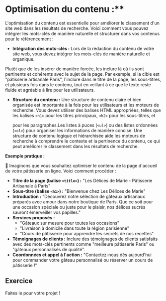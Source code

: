 
# Optimisation du contenu :**

L'optimisation du contenu est essentielle pour améliorer le classement d'un site web dans les résultats de recherche. Voici comment vous pouvez intégrer les mots-clés de manière naturelle et structurer dans vos contenus pour le référencement :

- **Intégration des mots-clés :** Lors de la rédaction du contenu de votre site web, vous devez intégrer les mots-clés de manière naturelle et organique. 

Plutôt que de les insérer de manière forcée, les inclure là où ils sont pertinents et cohérents avec le sujet de la page. Par exemple, si la cible est "pâtisserie artisanale Paris", l'inclure dans le titre de la page, les sous-titres, et plusieurs fois dans le contenu, tout en veillant à ce que le texte reste fluide et agréable à lire pour les utilisateurs.

- **Structure du contenu :** Une structure de contenu claire et bien organisée est importante à la fois pour les utilisateurs et les moteurs de recherche. Vous devez utiliser des balises HTML appropriées, telles que les balises `<h1>` pour les titres principaux, `<h2>` pour les sous-titres, et <p> pour les paragraphes.Les listes à puces (`<ul>`) ou des listes ordonnées (`<ol>`) pour organiser les informations de manière concise. Une structure de contenu logique et hiérarchisée aide les moteurs de recherche à comprendre le contexte et la pertinence du contenu, ce qui peut améliorer le classement dans les résultats de recherche.

**Exemple pratique :**

🍰 Imaginons que vous souhaitez optimiser le contenu de la page d'accueil de votre pâtisserie en ligne. Voici comment procéder :

- **Titre de la page (balise `<title>`) :** "Les Délices de Marie - Pâtisserie Artisanale à Paris"
- **Sous-titre (balise `<h1>`) :** "Bienvenue chez Les Délices de Marie"
- **Introduction :** "Découvrez notre sélection de gâteaux artisanaux préparés avec amour dans notre boutique de Paris. Que ce soit pour une occasion spéciale ou juste pour le plaisir, nos délices sucrés sauront émerveiller vos papilles."
- **Services proposés :**
  - "Gâteaux sur mesure pour toutes les occasions"
  - "Livraison à domicile dans toute la région parisienne"
  - "Cours de pâtisserie pour apprendre les secrets de nos recettes"
- **Témoignages de clients :** Inclure des témoignages de clients satisfaits avec des mots-clés pertinents comme "meilleure pâtisserie Paris" ou "gâteaux personnalisés de qualité".
- **Coordonnées et appel à l'action :** "Contactez-nous dès aujourd'hui pour commander votre gâteau personnalisé ou réserver un cours de pâtisserie !"

## Exercice

Faites le pour votre projet !